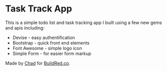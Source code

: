 # Task Track App

This is a simple todo list and task tracking app I built using a few new gems and apis including: 
* Devise - easy authentification
* Bootstrap - quick front end elements
* Font Awesome - simple logo icon
* Simple Form - for easier form markup

Made by [Chad](https://twitter.com/chadpflores) for [BuildRed.co](http://buildred.co/). 
